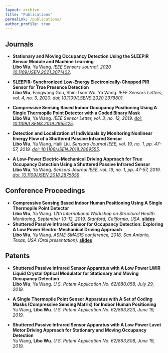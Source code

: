 ```yaml
---
layout: archive
title: "Publications"
permalink: /publications/
author_profile: true
---
```


Journals
---

* <b>Stationary and Moving Occupancy Detection Using the SLEEPIR Sensor Module and Machine Learning</b> <br> 
<b>Libo Wu</b>, Ya Wang.
<i>IEEE Sensors Journal, 2020 [10.1109/JSEN.2021.3071402](https://doi.org/10.1109/JSEN.2021.3071402)</i>.
      

* <b>SLEEPIR: Synchronized Low-Energy Electronically-Chopped PIR Sensor for True Presence Detection</b> <br> 
<b>Libo Wu</b>, Fangwang Gou, Shin-Tson Wu, Ya Wang.
<i>IEEE Sensors Letters, vol. 4, no. 3, 2020. [doi: 10.1109/LSENS.2020.2976801](https://doi.org/10.1109/LSENS.2020.2976801)</i>.

* <b>Compressive Sensing Based Indoor Occupancy Positioning Using A Single Thermopile Point Detector with a Coded Binary Mask</b> <br> 
<b>Libo Wu</b>, Ya Wang.
<i>IEEE Sensor Letter, vol. 3, no. 12, 2019. [doi: 10.1109/LSENS.2019.2955125](https://doi.org/10.1109/LSENS.2019.2955125)</i>.

* <b>Detection and Localization of Individuals by Monitoring Nonlinear
Energy Flow of a Shuttered Passive Infrared Sensor</b> <br>
<b>Libo Wu</b>, Ya Wang, Haili Liu.
<i>Sensors Journal IEEE, vol. 19, no. 1, pp. 47-57, 2019. [doi: 10.1109/JSEN.2018.2869555](https://doi.org/10.1109/JSEN.2018.2869555)</i>. 

* <b>A Low-Power Electric-Mechanical Driving Approach for True Occupancy Detection Using a Shuttered Passive Infrared Sensor</b> <br>
<b>Libo Wu</b>, Ya Wang.
<i>Sensors Journal IEEE, vol. 19, no. 1, pp. 47-57, 2019. [doi: 10.1109/JSEN.2018.2875659](https://doi.org/10.1109/JSEN.2018.2875659)</i>. 

Conference Proceedings
---
* <b>Compressive Sensing Based Indoor Human Positioning Using A Single Thermopile
Point Detector</b> <br>
<b>Libo Wu</b>, Ya Wang.
<i>12th International Workshop on Structural Health Monitoring, September 10-12, 2019,
Stanford, California, USA.</i> <b>[slides](http://libowu.com/files/IWSHM2019.pdf)</b>
* <b>Shuttered Passive Infrared Sensor for Occupancy Detection: Exploring A Low
Power Electro-Mechanical Driving Approach</b> <br>
<b>Libo Wu</b>, Ya Wang.
<i>ASME SMASIS conference, 2018, San Antonio, Texas, USA (Oral presentation)</i>. <b>[slides](http://libowu.com/files/SMASIS2018.pdf)</b>

Patents
---
* <b>Shuttered Passive Infrared Sensor Apparatus with A Low Power LWIR Liquid
Crystal Optical Modulator for Stationary and Moving Occupancy Detection</b> <br>
<b>Libo Wu</b>, Ya Wang.
<i>U.S. Patent Application No.
62/880,058, July 29, 2019.</i> 

* <b>A Single Thermopile Point Sensor Apparatus with A Set of Coding Masks
(Compressive Sensing Matrix) for Indoor Human Positioning</b> <br>
Ya Wang, <b>Libo Wu</b>.
<i>U.S. Patent Application No. 62/863,823, June 19, 2019.</i> 

* <b>Shuttered Passive Infrared Sensor Apparatus with A Low Power Lavet Motor
Driving Approach for Stationary and Moving Occupancy Detection</b> <br>
Ya Wang, <b>Libo Wu</b>.
<i>U.S. Patent Application No. 62/863,808, June 19, 2019.</i>